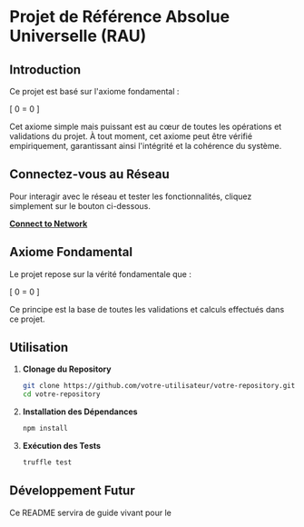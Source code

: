 
# Projet de Référence Absolue Universelle (RAU)

## Introduction

Ce projet est basé sur l'axiome fondamental :

\[ 0 = 0 \]

Cet axiome simple mais puissant est au cœur de toutes les opérations et validations du projet. À tout moment, cet axiome peut être vérifié empiriquement, garantissant ainsi l'intégrité et la cohérence du système.

## Connectez-vous au Réseau

Pour interagir avec le réseau et tester les fonctionnalités, cliquez simplement sur le bouton ci-dessous.

[**Connect to Network**](#)

## Axiome Fondamental

Le projet repose sur la vérité fondamentale que :

\[ 0 = 0 \]

Ce principe est la base de toutes les validations et calculs effectués dans ce projet.

## Utilisation

1. **Clonage du Repository**

   ```bash
   git clone https://github.com/votre-utilisateur/votre-repository.git
   cd votre-repository
   ```

2. **Installation des Dépendances**

   ```bash
   npm install
   ```

3. **Exécution des Tests**

   ```bash
   truffle test
   ```

## Développement Futur

Ce README servira de guide vivant pour le